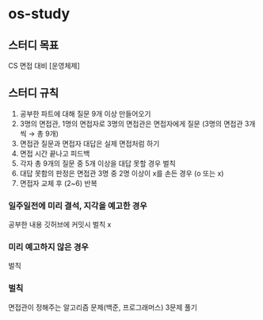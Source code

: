 # os-study

## 스터디 목표
CS 면접 대비 [운영체제]

## 스터디 규칙
1. 공부한 파트에 대해 질문 9개 이상 만들어오기
2. 3명의 면접관, 1명의 면접자로 3명의 면접관은 면접자에게 질문 (3명의 면접관 3개씩 → 총 9개)
3. 면접관 질문과 면접자 대답은 실제 면접처럼 하기
4. 면접 시간 끝나고 피드백
5. 각자 총 9개의 질문 중 5개 이상을 대답 못할 경우 벌칙
6. 대답 못함의 판정은 면접관 3명 중 2명 이상이 x를 손든 경우 (o 또는 x)
7. 면접자 교체 후 (2~6) 반복

### 일주일전에 미리 결석, 지각을 예고한 경우
공부한 내용 깃허브에 커밋시 벌칙 x

### 미리 예고하지 않은 경우
벌칙

### 벌칙
면접관이 정해주는 알고리즘 문제(백준, 프로그래머스) 3문제 풀기
